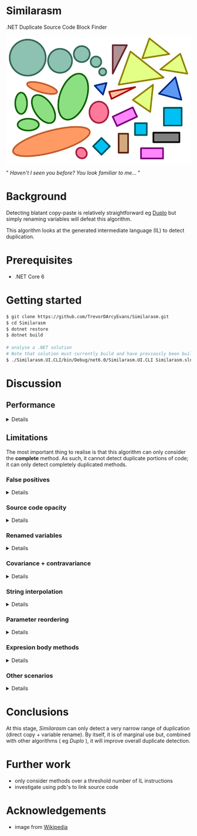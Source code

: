 # Similarasm
.NET Duplicate Source Code Block Finder

![](Similar-geometric-shapes.png)

" _Haven't I seen you before?  You look familiar to me..._ "

# Background
Detecting blatant copy-paste is relatively straightforward
eg [Duplo](https://github.com/TrevorDArcyEvans/duplo.git)
but simply renaming variables will defeat this algorithm.

This algorithm looks at the generated intermediate language (IL)
to detect duplication.

# Prerequisites
* .NET Core 6

# Getting started

```bash
$ git clone https://github.com/TrevorDArcyEvans/Similarasm.git
$ cd Similarasm
$ dotnet restore
$ dotnet build

# analyse a .NET solution
# Note that solution must currently build and have previously been built
$ ./Similarasm.UI.CLI/bin/Debug/net6.0/Similarasm.UI.CLI Similarasm.sln
```

# Discussion

## Performance
<details>

Analysing a solution is **really** slow because it has to:
* compile code
* reflect over generated assemblies
* search local nuget cache
* load assemblies from disk

All of these operations are slow :-(

</details>

## Limitations
The most important thing to realise is that this algorithm can only consider the
**complete** method.  As such, it cannot detect duplicate portions of code; it
can only detect completely duplicated methods.

### False positives
<details>

This generally happens for small methods, properties and trivial/default constructors.
These can probably be filtered out by only considering methods over a threshold number
of IL instructions.

</details>

### Source code opacity
<details>

Currently no real link between IL and corresponding source code.
However, in-memory compilation generates pdb's so it may be possible
to make a link.

</details>

### Renamed variables
<details>

These functions are a straight copy-paste with only the variable names changed.
They generate the same IL, so are detected as the same.

Note also that a discard does not appear to generate any IL.

```csharp
  public void Say(string message, int times)
  {
    Console.WriteLine(message);
    Double(times);
  }

  public void Greet(string greeting, int times)
  {
    Console.WriteLine(greeting);
    _ = Double(times);
  }
```

</details>

### Covariance + contravariance
<details>

Seems to detect duplication for return and parameter types

```csharp
  public IEnumerable<int> GetEnumerable(IEnumerable<int> original)
  {
    return new List<int>(original);
  }

  public List<int> GetList(List<int> original)
  {
    return new List<int>(original);
  }
```

</details>

### String interpolation
<details>

The second function uses string interpolation, so generates _different_ IL.
They are not considered the same, though should be.

It is not clear if JIT optimisations would result in the same machine code.
This is beyond the scope of this method.

```csharp

  public void Say(string message)
  {
    Console.WriteLine(message);
  }

  public void Greet(string greeting)
  {
    Console.WriteLine($"{greeting}");
  }
```

</details>

### Parameter reordering
<details>

Parameter reordering will avoid detection as they are now in a different
place on the stack.  Thus, the IL to get parameters will be different.

```csharp
  public void Say(string message, int times)
  {
    Console.WriteLine(message);
  }

  public void Greet(int times, string greeting)
  {
    Console.WriteLine(greeting);
  }
```

</details>

### Expresion body methods
<details>

Expression body methods avoid detection

```csharp
  public int Double(int number) => 2 * number;
  public int DoubleUp(int number)
  {
    return 2 * number;
  }
```

</details>

### Other scenarios
<details>

A **very** non-exhaustive list of other scenarios which are not detected:
* default parameter values
* probably lots of other refactorings and minor changes!

</details>

# Conclusions
At this stage, _Similarasm_ can only detect a very narrow range of
duplication (direct copy + variable rename).  By itself, it is of
marginal use but, combined with other algorithms ( eg _Duplo_ ),
it will improve overall duplicate detection.

# Further work
* only consider methods over a threshold number of IL instructions
* investigate using pdb's to link source code

# Acknowledgements
* image from [Wikipedia](https://commons.wikimedia.org/wiki/File:Similar-geometric-shapes.svg)

